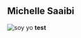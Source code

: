 ## Michelle Saaibi 
![soy yo](https://atlasanimal.com/wp-content/uploads/2021/02/ballena-azul.jpg)
**test**



